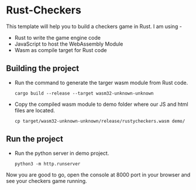 # Rust-Checkers

This template will help you to build a checkers game in Rust.
I am using -

- Rust to write the game engine code
- JavaScript to host the WebAssembly Module
- Wasm as compile target for Rust code

## Building the project

- Run the command to generate the targer wasm module from Rust code.
  ```
  cargo build --release --target wasm32-unknown-unknown
  ```
- Copy the compiled wasm module to demo folder where our JS and html files are located.
  ```
  cp target/wasm32-unknown-unknown/release/rustycheckers.wasm demo/
  ```
## Run the project

- Run the python server in demo project.
  ```
  python3 -m http.runserver
  ```
  
Now you are good to go, open the console at 8000 port in your browser and see your checkers game running.

